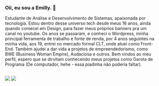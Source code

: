 ### Oii, eu sou a Emilly. 👋
<!--
**emillykamile/emillykamile** is a ✨ _special_ ✨ repository because its `README.md` (this file) appears on your GitHub profile. -->

Estudante de Análise e Desenvolvimento de Sistemas, apaixonada por tecnologia. Estou dentro desse universo tech desde meus 16 anos, ainda quando comecei em Design, para fazer meus próprios banners pra um canal no youtube. Os anos se passaram, e conheci o  Wordpress, minha principal ferramenta de trabalho e fonte de renda, por 4 anos seguintes na minha vida, aos 19, entrei no mercado formal CLT, onde atuei como Front-End. Também ajudei a dar vida a projetos de empreendedorismo, como BWE (Business Woman Empire), Audaciosa e outros. Bem vindos ao meu perfil, espero que se dirvitam conhecendo meus projetos como Garota de Programa (De computador, hehe - essa piadinha não poderia faltar).

  
  ##
 
<div> 
  <a href = "mailto:emillykamile.contato@gmail.com"><img src="https://img.shields.io/badge/-Gmail-%23333?style=for-the-badge&logo=gmail&logoColor=white" target="_blank"></a>
  <a href="https://www.linkedin.com/in/emillykamile" target="_blank"><img src="https://img.shields.io/badge/-LinkedIn-%230077B5?style=for-the-badge&logo=linkedin&logoColor=white" target="_blank"></a> 
 
 
</div>
